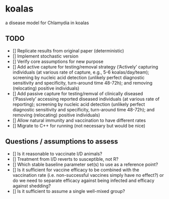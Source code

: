 # koalas
a disease model for Chlamydia in koalas

## TODO

- [] Replicate results from original paper (deterministic)
- [] Implement stochastic version
- [] Verify core assumptions for new purpose
- [] Add active capture for testing/removal strategy (‘Actively’ capturing individuals (at various rate of capture, e.g., 5-6 koalas/day/team); screening by nucleic acid detection (unlikely perfect diagnostic sensitivity and specificity, turn-around time 48-72h); and removing (relocating) positive individuals)
- [] Add passive capture for testing/remval of clinically diseased (‘Passively’ accessing reported diseased individuals (at various rate of reporting); screening by nucleic acid detection (unlikely perfect diagnostic sensitivity and specificity, turn-around time 48-72h); and removing (relocating) positive individuals)
- [] Allow natural immunity and vaccination to have different rates
- [] Migrate to C++ for running (not necessary but would be nice)

## Questions / assumptions to assess

- [] Is it reasonable to vaccinate I/D animals?
- [] Treatment from I/D reverts to susceptible, not R?
- [] Which stable baseline parameter set(s) to use as a reference point?
- [] Is it sufficient for vaccine efficacy to be combined with the vaccination rate (i.e. non-successful vaccines simply have no effect?) or do we need to separate efficacy against being infected and efficacy against shedding?
- [] Is it sufficient to assume a single well-mixed group?
